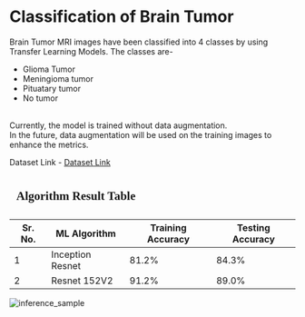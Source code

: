 # Classification of Brain Tumor

Brain Tumor MRI images have been classified into 4 classes by using Transfer Learning Models. The classes are-

- Glioma Tumor
- Meningioma tumor
- Pituatary tumor
- No tumor
  <br><br>
  
Currently, the model is trained without data augmentation. <br>In the future, data augmentation will be used on the training images to enhance the metrics.

Dataset Link - [Dataset Link](https://www.kaggle.com/datasets/sartajbhuvaji/brain-tumor-classification-mri)



  ## <div style="font-family: Times New Roman; padding: 12px; line-height: 1;">Algorithm Result Table</div>

|Sr. No.|ML Algorithm|Training Accuracy|Testing Accuracy|
|-|-|-|-|
|1|Inception Resnet|81.2%|84.3%|
|2|Resnet 152V2|91.2%|89.0%|

![inference_sample](https://github.com/klperiwal/Brain-Tumour-Classification/assets/100295708/8cca23f2-4754-4c55-abed-4603a9aef18f)

